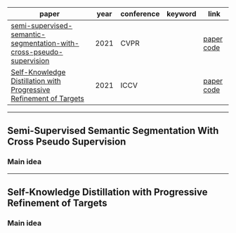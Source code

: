 paper|year|conference|keyword|link
-|-|-|-|-
[semi-supervised-semantic-segmentation-with-cross-pseudo-supervision](#semi-supervised-semantic-segmentation-with-cross-pseudo-supervision)|2021|CVPR||[paper](https://arxiv.org/abs/2106.01226)  [code](https://github.com/charlesCXK/TorchSemiSeg)
[Self-Knowledge Distillation with Progressive Refinement of Targets](#self-knowledge-distillation-with-progressive-refinement-of-targets)|2021|ICCV||[paper](https://arxiv.org/pdf/2006.12000.pdf?spm=a2c6h.12873639.0.0.169a696e8zJAUy&file=2006.12000.pdf)  [code](https://github.com/lgcnsai/PS-KD-Pytorch)|

****
## Semi-Supervised Semantic Segmentation With Cross Pseudo Supervision
### Main idea

****
## Self-Knowledge Distillation with Progressive Refinement of Targets
### Main idea


### 

